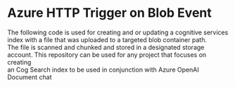 # Azure HTTP Trigger on Blob Event  

The following code is used for creating and or updating a cognitive services index with a file that was uploaded to a targeted blob container path.  
The file is scanned and chunked and stored in a designated storage account. This repository can be used for any project that focuses on creating  
an Cog Search index to be used in conjunction with Azure OpenAI Document chat
